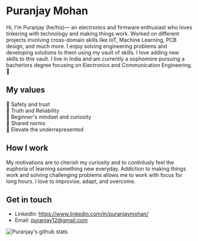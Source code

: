 # Puranjay Mohan
Hi, I'm Puranjay (he/his)— an electronics and firmware enthusiast who loves tinkering with technology and making things work. Worked on different projects involving cross-domain skills like IoT, Machine Learning, PCB design, and much more. I enjoy solving engineering problems and developing solutions to them using my vault of skills. I love adding new skills to this vault. I live in India and am currently a sophomore pursuing a bacherlors degree focusing on Electronics and Communication Engineering. 🚀

## My values
💖 Safety and trust<br>
🌟 Truth and Reliability<br>
🍏 Beginner's mindset and curiosity<br>
🙌 Shared norms<br>
🚀 Elevate the underrepresented

## How I work
My motivations are to cherish my curiosity and to continlusly feel the euphoria of learning something new everyday. Addiction to making things work and solving challenging problems allows me to work with focus for long hours. I love to improvise, adapt, and overcome.

## Get in touch
- LinkedIn: https://www.linkedin.com/in/puranjaymohan/
- Email: puranjay12@gmail.com

![Puranjay's github stats](https://github-readme-stats.vercel.app/api?username=puranjaymohan&show_icons=true&theme=dark)

